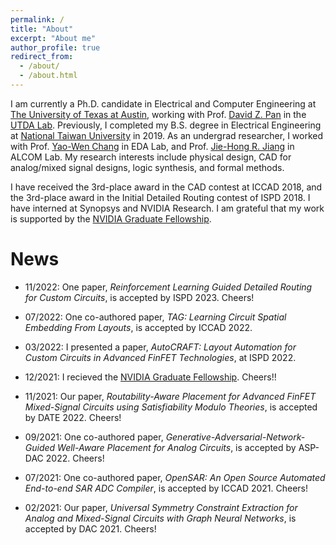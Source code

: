 ```yaml
---
permalink: /
title: "About"
excerpt: "About me"
author_profile: true
redirect_from: 
  - /about/
  - /about.html
---
```


I am currently a Ph.D. candidate in Electrical and Computer Engineering at [The University of Texas at Austin](https://www.utexas.edu/), working with Prof. [David Z. Pan](http://users.ece.utexas.edu/~dpan/) in the [UTDA Lab](https://www.cerc.utexas.edu/utda/).
Previously, I completed my B.S. degree in Electrical Engineering at [National Taiwan University](https://www.ntu.edu.tw/english/) in 2019.
As an undergrad researcher, I worked with Prof. [Yao-Wen Chang](http://cc.ee.ntu.edu.tw/~ywchang/) in EDA Lab, and Prof. [Jie-Hong R. Jiang](http://cc.ee.ntu.edu.tw/~jhjiang/) in ALCOM Lab.
My research interests include physical design, CAD for analog/mixed signal designs, logic synthesis, and formal methods.

I have received the 3rd-place award in the CAD contest at ICCAD 2018, and the 3rd-place award in the Initial Detailed Routing contest of ISPD 2018.
I have interned at Synopsys and NVIDIA Research. I am grateful that my work is supported by the [NVIDIA Graduate Fellowship](https://www.nvidia.com/en-us/research/graduate-fellowships/).

News
======
* 11/2022: One paper, *Reinforcement Learning Guided Detailed Routing for Custom Circuits*, is accepted by ISPD 2023. Cheers!

* 07/2022: One co-authored paper, *TAG: Learning Circuit Spatial Embedding From Layouts*, is accepted by ICCAD 2022.

* 03/2022: I presented a paper, *AutoCRAFT: Layout Automation for Custom Circuits in Advanced FinFET Technologies*, at ISPD 2022.

* 12/2021: I recieved the [NVIDIA Graduate Fellowship](https://blogs.nvidia.com/blog/2021/12/14/graduate-fellowship-awards-2/). Cheers!!

* 11/2021: Our paper, *Routability-Aware Placement for Advanced FinFET Mixed-Signal Circuits using Satisfiability Modulo Theories*, is accepted by DATE 2022. Cheers!

* 09/2021: One co-authored paper, *Generative-Adversarial-Network-Guided Well-Aware Placement for Analog Circuits*, is accepted by ASP-DAC 2022. Cheers!

* 07/2021: One co-authored paper, *OpenSAR: An Open Source Automated End-to-end SAR ADC Compiler*, is accepted by ICCAD 2021. Cheers!

* 02/2021: Our paper, *Universal Symmetry Constraint Extraction for Analog and Mixed-Signal Circuits with Graph Neural Networks*, is accepted by DAC 2021. Cheers!


<!-- Global site tag (gtag.js) - Google Analytics -->
<script async src="https://www.googletagmanager.com/gtag/js?id=UA-179065637-1"></script>
<script>
  window.dataLayer = window.dataLayer || [];
  function gtag(){dataLayer.push(arguments);}
  gtag('js', new Date());

  gtag('config', 'UA-179065637-1');
</script>
